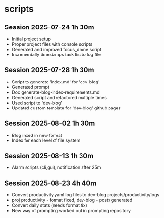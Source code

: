 # scripts

## Session 2025-07-24 1h 30m

- Initial project setup
- Proper project files with console scripts
- Generated and improved focus_drone script
- Incrementally timestamps task list to log file

## Session 2025-07-28 1h 30m

- Script to generate 'index.md' for 'dev-blog'
- Generated prompt
- Doc generate-blog-index-requirements.md
- Generated script and refactored multiple times
- Used script to 'dev-blog'
- Updated custom template for 'dev-blog' github pages

## Session 2025-08-02 1h 30m

- Blog inxed in new format
- Index for each level of file system

## Session 2025-08-13 1h 30m

- Alarm scripts (cli,gui), notification after 25m

## Session 2025-08-23 4h 40m

- Convert productivity yaml log files to dev-blog projects/productivity/logs
- proj productivity - format fixed, dev-blog - posts generated
- Convert daily stats (needs format fix)
- New way of prompting worked out in prompting repository
